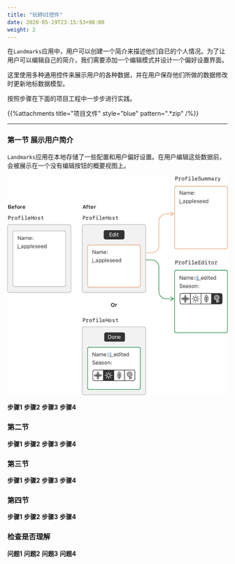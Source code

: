 ```yaml
---
title: "玩转UI控件"
date: 2020-05-19T23:15:53+08:00
weight: 2
---
```


在`Landmarks`应用中，用户可以创建一个简介来描述他们自已的个人情况。为了让用户可以编辑自己的简介，我们需要添加一个编辑模式并设计一个偏好设置界面。

这里使用多种通用控件来展示用户的各种数据，并在用户保存他们所做的数据修改时更新地标数据模型。

按照步骤在下面的项目工程中一步步进行实践。

{{%attachments title="项目文件" style="blue" pattern=".*zip" /%}}

---

### 第一节 展示用户简介

`Landmarks`应用在本地存储了一些配置和用户偏好设置。在用户编辑这些数据前，会被展示在一个没有编辑按钮的概要视图上。

![secion 1](/tutorials/app_design_and_layout/images/working-with-ui-controls-section1.png?width=30pc)

**步骤1** 
**步骤2** 
**步骤3** 
**步骤4** 

### 第二节 

**步骤1** 
**步骤2** 
**步骤3** 
**步骤4** 

### 第三节 

**步骤1** 
**步骤2** 
**步骤3** 
**步骤4** 

### 第四节 

**步骤1** 
**步骤2** 
**步骤3** 
**步骤4** 

### 检查是否理解

**问题1** 
**问题2** 
**问题3** 
**问题4** 
